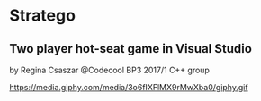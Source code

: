 # Stratego   
## Two player hot-seat game in Visual Studio  
by Regina Csaszar @Codecool BP3 2017/1 C++ group

https://media.giphy.com/media/3o6fIXFlMX9rMwXba0/giphy.gif 

